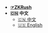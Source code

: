 - [**☞ZKRush**](https://www.zkrush.com)
- **🇨🇳 中文**
  - [🇨🇳 中文](/README.md) 
  - [🇺🇸 English](en/README.md)
